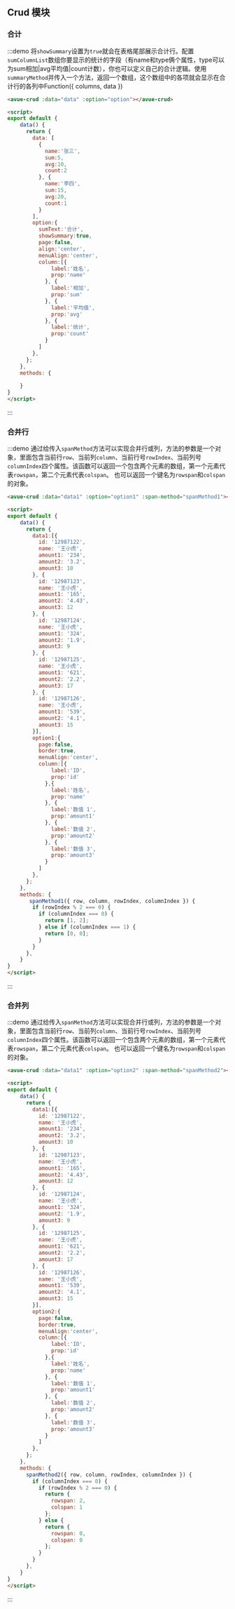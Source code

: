 <script>
export default {
    data() {
      return {
        option1:{
          page:false,
          border:true,
          menuAlign:'center',
          column:[{
              label:'ID',
              prop:'id'
            },{
              label:'姓名',
              prop:'name'
            }, {
              label:'数值 1',
              prop:'amount1'
            }, {
              label:'数值 2',
              prop:'amount2'
            }, {
              label:'数值 3',
              prop:'amount3'
            }
          ]
        },
        option2:{
          page:false,
          border:true,
          menuAlign:'center',
          column:[{
              label:'ID',
              prop:'id'
            },{
              label:'姓名',
              prop:'name'
            }, {
              label:'数值 1',
              prop:'amount1'
            }, {
              label:'数值 2',
              prop:'amount2'
            }, {
              label:'数值 3',
              prop:'amount3'
            }
          ]
        },
        data1:[{
            id: '12987122',
            name: '王小虎',
            amount1: '234',
            amount2: '3.2',
            amount3: 10
          }, {
            id: '12987123',
            name: '王小虎',
            amount1: '165',
            amount2: '4.43',
            amount3: 12
          }, {
            id: '12987124',
            name: '王小虎',
            amount1: '324',
            amount2: '1.9',
            amount3: 9
          }, {
            id: '12987125',
            name: '王小虎',
            amount1: '621',
            amount2: '2.2',
            amount3: 17
          }, {
            id: '12987126',
            name: '王小虎',
            amount1: '539',
            amount2: '4.1',
            amount3: 15
          }],
        data: [
          {
            name:'张三',
            sum:5,
            avg:10,
            count:2
          }, {
            name:'李四',
            sum:15,
            avg:20,
            count:1
          }
        ],
        option:{
          sumColumnList: [{
            name: "sum",
            type: "sum"
          },{
            name: "avg",
            type: "avg"
          },{
            name: "count",
            type: "count"
          }],
          showSummary:true,
          page:false,
          align:'center',
          menuAlign:'center',
          column:[{
              label:'姓名',
              prop:'name'
            }, {
              label:'相加',
              prop:'sum'
            }, {
              label:'平均值',
              prop:'avg'
            }, {
              label:'统计',
              prop:'count'
            }
          ]
        },
      };
    },
    methods: {
      spanMethod1({ row, column, rowIndex, columnIndex }) {
        if (rowIndex % 2 === 0) {
          if (columnIndex === 0) {
            return [1, 2];
          } else if (columnIndex === 1) {
            return [0, 0];
          }
        }
      },
      spanMethod2({ row, column, rowIndex, columnIndex }) {
        if (columnIndex === 0) {
          if (rowIndex % 2 === 0) {
            return {
              rowspan: 2,
              colspan: 1
            };
          } else {
            return {
              rowspan: 0,
              colspan: 0
            };
          }
        }
      },
    }
}
</script>

<style>

</style>

## Crud 模块



### 合计

:::demo  将`showSummary`设置为`true`就会在表格尾部展示合计行。配置`sumColumnList`数组你要显示的统计的字段（有name和type俩个属性，type可以为sum相加|avg平均值|count计数），你也可以定义自己的合计逻辑。使用`summaryMethod`并传入一个方法，返回一个数组，这个数组中的各项就会显示在合计行的各列中Function({ columns, data })
```html
<avue-crud :data="data" :option="option"></avue-crud>

<script>
export default {
    data() {
      return {
        data: [
          {
            name:'张三',
            sum:5,
            avg:10,
            count:2
          }, {
            name:'李四',
            sum:15,
            avg:20,
            count:1
          }
        ],
        option:{
          sumText:'合计',
          showSummary:true,
          page:false,
          align:'center',
          menuAlign:'center',
          column:[{
              label:'姓名',
              prop:'name'
            }, {
              label:'相加',
              prop:'sum'
            }, {
              label:'平均值',
              prop:'avg'
            }, {
              label:'统计',
              prop:'count'
            }
          ]
        },
      };
    },
    methods: {
      
    }
}
</script>
```
:::


### 合并行

:::demo  通过给传入`spanMethod`方法可以实现合并行或列，方法的参数是一个对象，里面包含当前行`row`、当前列`column`、当前行号`rowIndex`、当前列号`columnIndex`四个属性。该函数可以返回一个包含两个元素的数组，第一个元素代表`rowspan`，第二个元素代表`colspan`。 也可以返回一个键名为`rowspan`和`colspan`的对象。
```html
<avue-crud :data="data1" :option="option1" :span-method="spanMethod1"></avue-crud>

<script>
export default {
    data() {
      return {
        data1:[{
          id: '12987122',
          name: '王小虎',
          amount1: '234',
          amount2: '3.2',
          amount3: 10
        }, {
          id: '12987123',
          name: '王小虎',
          amount1: '165',
          amount2: '4.43',
          amount3: 12
        }, {
          id: '12987124',
          name: '王小虎',
          amount1: '324',
          amount2: '1.9',
          amount3: 9
        }, {
          id: '12987125',
          name: '王小虎',
          amount1: '621',
          amount2: '2.2',
          amount3: 17
        }, {
          id: '12987126',
          name: '王小虎',
          amount1: '539',
          amount2: '4.1',
          amount3: 15
        }],
        option1:{
          page:false,
          border:true,
          menuAlign:'center',
          column:[{
              label:'ID',
              prop:'id'
            },{
              label:'姓名',
              prop:'name'
            }, {
              label:'数值 1',
              prop:'amount1'
            }, {
              label:'数值 2',
              prop:'amount2'
            }, {
              label:'数值 3',
              prop:'amount3'
            }
          ]
        },
      };
    },
    methods: {
       spanMethod1({ row, column, rowIndex, columnIndex }) {
        if (rowIndex % 2 === 0) {
          if (columnIndex === 0) {
            return [1, 2];
          } else if (columnIndex === 1) {
            return [0, 0];
          }
        }
      },
    }
}
</script>
```
:::


### 合并列

:::demo  通过给传入`spanMethod`方法可以实现合并行或列，方法的参数是一个对象，里面包含当前行`row`、当前列`column`、当前行号`rowIndex`、当前列号`columnIndex`四个属性。该函数可以返回一个包含两个元素的数组，第一个元素代表`rowspan`，第二个元素代表`colspan`。 也可以返回一个键名为`rowspan`和`colspan`的对象。
```html
<avue-crud :data="data1" :option="option2" :span-method="spanMethod2"></avue-crud>

<script>
export default {
    data() {
      return {
        data1:[{
          id: '12987122',
          name: '王小虎',
          amount1: '234',
          amount2: '3.2',
          amount3: 10
        }, {
          id: '12987123',
          name: '王小虎',
          amount1: '165',
          amount2: '4.43',
          amount3: 12
        }, {
          id: '12987124',
          name: '王小虎',
          amount1: '324',
          amount2: '1.9',
          amount3: 9
        }, {
          id: '12987125',
          name: '王小虎',
          amount1: '621',
          amount2: '2.2',
          amount3: 17
        }, {
          id: '12987126',
          name: '王小虎',
          amount1: '539',
          amount2: '4.1',
          amount3: 15
        }],
        option2:{
          page:false,
          border:true,
          menuAlign:'center',
          column:[{
              label:'ID',
              prop:'id'
            },{
              label:'姓名',
              prop:'name'
            }, {
              label:'数值 1',
              prop:'amount1'
            }, {
              label:'数值 2',
              prop:'amount2'
            }, {
              label:'数值 3',
              prop:'amount3'
            }
          ]
        },
      };
    },
    methods: {
      spanMethod2({ row, column, rowIndex, columnIndex }) {
        if (columnIndex === 0) {
          if (rowIndex % 2 === 0) {
            return {
              rowspan: 2,
              colspan: 1
            };
          } else {
            return {
              rowspan: 0,
              colspan: 0
            };
          }
        }
      },
    }
}
</script>
```
:::